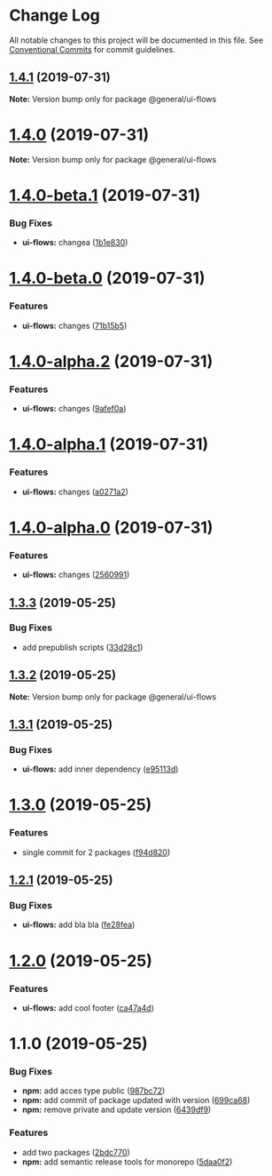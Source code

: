 # Change Log

All notable changes to this project will be documented in this file.
See [Conventional Commits](https://conventionalcommits.org) for commit guidelines.

## [1.4.1](https://github.com/forforeach/lerna-poc/compare/@general/ui-flows@1.4.0-beta.1...@general/ui-flows@1.4.1) (2019-07-31)

**Note:** Version bump only for package @general/ui-flows





# [1.4.0](https://github.com/forforeach/lerna-poc/compare/@general/ui-flows@1.4.0-beta.1...@general/ui-flows@1.4.0) (2019-07-31)

**Note:** Version bump only for package @general/ui-flows





# [1.4.0-beta.1](https://github.com/forforeach/lerna-poc/compare/@general/ui-flows@1.4.0-beta.0...@general/ui-flows@1.4.0-beta.1) (2019-07-31)


### Bug Fixes

* **ui-flows:** changea ([1b1e830](https://github.com/forforeach/lerna-poc/commit/1b1e830))





# [1.4.0-beta.0](https://github.com/forforeach/lerna-poc/compare/@general/ui-flows@1.4.0-alpha.2...@general/ui-flows@1.4.0-beta.0) (2019-07-31)


### Features

* **ui-flows:** changes ([71b15b5](https://github.com/forforeach/lerna-poc/commit/71b15b5))





# [1.4.0-alpha.2](https://github.com/forforeach/lerna-poc/compare/@general/ui-flows@1.4.0-alpha.1...@general/ui-flows@1.4.0-alpha.2) (2019-07-31)


### Features

* **ui-flows:** changes ([9afef0a](https://github.com/forforeach/lerna-poc/commit/9afef0a))





# [1.4.0-alpha.1](https://github.com/forforeach/lerna-poc/compare/@general/ui-flows@1.4.0-alpha.0...@general/ui-flows@1.4.0-alpha.1) (2019-07-31)


### Features

* **ui-flows:** changes ([a0271a2](https://github.com/forforeach/lerna-poc/commit/a0271a2))





# [1.4.0-alpha.0](https://github.com/forforeach/lerna-poc/compare/@general/ui-flows@1.3.3...@general/ui-flows@1.4.0-alpha.0) (2019-07-31)


### Features

* **ui-flows:** changes ([2560991](https://github.com/forforeach/lerna-poc/commit/2560991))





## [1.3.3](https://github.com/forforeach/lerna-poc/compare/@general/ui-flows@1.3.2...@general/ui-flows@1.3.3) (2019-05-25)


### Bug Fixes

* add prepublish scripts ([33d28c1](https://github.com/forforeach/lerna-poc/commit/33d28c1))





## [1.3.2](https://github.com/forforeach/lerna-poc/compare/@general/ui-flows@1.3.1...@general/ui-flows@1.3.2) (2019-05-25)

**Note:** Version bump only for package @general/ui-flows





## [1.3.1](https://github.com/forforeach/lerna-poc/compare/@general/ui-flows@1.3.0...@general/ui-flows@1.3.1) (2019-05-25)


### Bug Fixes

* **ui-flows:** add inner dependency ([e95113d](https://github.com/forforeach/lerna-poc/commit/e95113d))





# [1.3.0](https://github.com/forforeach/lerna-poc/compare/@general/ui-flows@1.2.1...@general/ui-flows@1.3.0) (2019-05-25)


### Features

* single commit for 2 packages ([f94d820](https://github.com/forforeach/lerna-poc/commit/f94d820))





## [1.2.1](https://github.com/forforeach/lerna-poc/compare/@general/ui-flows@1.2.0...@general/ui-flows@1.2.1) (2019-05-25)


### Bug Fixes

* **ui-flows:** add bla bla ([fe28fea](https://github.com/forforeach/lerna-poc/commit/fe28fea))





# [1.2.0](https://github.com/forforeach/lerna-poc/compare/@general/ui-flows@1.1.0...@general/ui-flows@1.2.0) (2019-05-25)


### Features

* **ui-flows:** add cool footer ([ca47a4d](https://github.com/forforeach/lerna-poc/commit/ca47a4d))





# 1.1.0 (2019-05-25)


### Bug Fixes

* **npm:** add acces type public ([987bc72](https://github.com/forforeach/lerna-poc/commit/987bc72))
* **npm:** add commit of package updated with version ([699ca68](https://github.com/forforeach/lerna-poc/commit/699ca68))
* **npm:** remove private and update version ([6439df9](https://github.com/forforeach/lerna-poc/commit/6439df9))


### Features

* add two packages ([2bdc770](https://github.com/forforeach/lerna-poc/commit/2bdc770))
* **npm:** add semantic release tools for monorepo ([5daa0f2](https://github.com/forforeach/lerna-poc/commit/5daa0f2))
